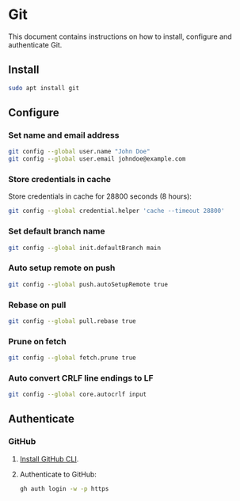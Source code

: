 # Git

This document contains instructions on how to install, configure and authenticate Git.

## Install

```bash
sudo apt install git
```

## Configure

### Set name and email address

```bash
git config --global user.name "John Doe"
git config --global user.email johndoe@example.com
```

### Store credentials in cache

Store credentials in cache for 28800 seconds (8 hours):

```bash
git config --global credential.helper 'cache --timeout 28800'
```

### Set default branch name

```bash
git config --global init.defaultBranch main
```

### Auto setup remote on push

```bash
git config --global push.autoSetupRemote true
```

### Rebase on pull

```bash
git config --global pull.rebase true
```

### Prune on fetch

```bash
git config --global fetch.prune true
```

### Auto convert CRLF line endings to LF

```bash
git config --global core.autocrlf input
```

## Authenticate

### GitHub

1. [Install GitHub CLI](https://github.com/cli/cli/blob/trunk/docs/install_linux.md).

1. Authenticate to GitHub:

   ```bash
   gh auth login -w -p https
   ```
